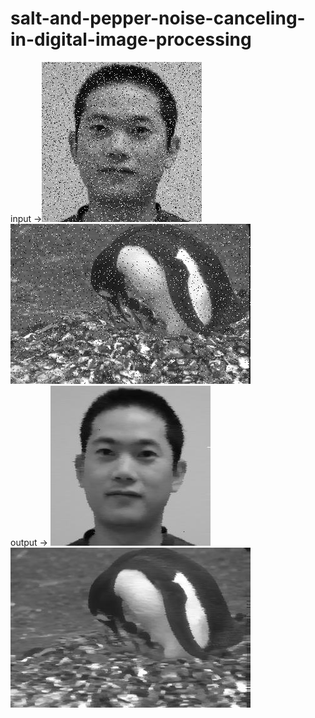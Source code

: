 # salt-and-pepper-noise-canceling-in-digital-image-processing
input ->![Screenshot](head_red_salt_pepper.jpg)![Screenshot](s_p.jpg)<br>
output -> ![Screenshot](head_red_salt_pepper_output.jpg)![Screenshot](s_p_output.jpg)<br>
